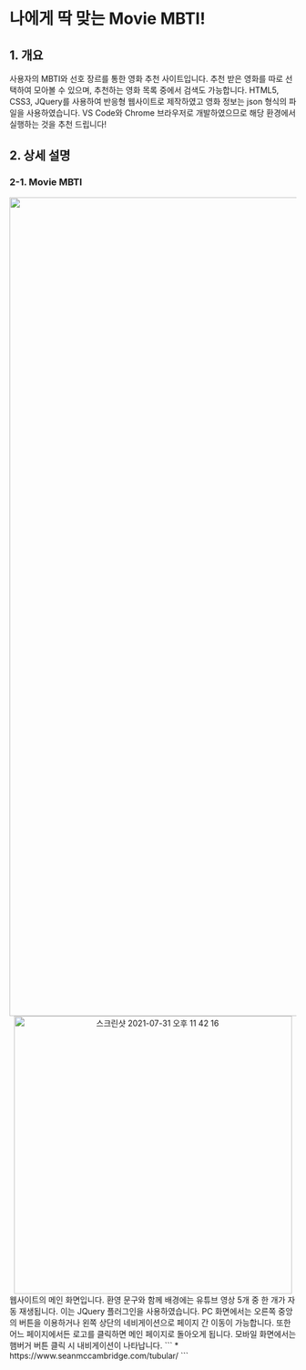 # 나에게 딱 맞는 Movie MBTI!
## 1. 개요
사용자의 MBTI와 선호 장르를 통한 영화 추천 사이트입니다. 추천 받은 영화를 따로 선택하여 모아볼 수 있으며, 추천하는 영화 목록 중에서 검색도 가능합니다. HTML5, CSS3, JQuery를 사용하여 반응형 웹사이트로 제작하였고 영화 정보는 json 형식의 파일을 사용하였습니다. VS Code와 Chrome 브라우저로 개발하였으므로 해당 환경에서 실행하는 것을 추천 드립니다!
## 2. 상세 설명
### 2-1. Movie MBTI
<div align="center">
  <img width="1438" alt="스크린샷 2021-07-31 오후 11 41 03" src="https://user-images.githubusercontent.com/84768491/127743483-6d35c99a-0d5b-46b2-92da-3f290b07d3e2.png">
  <img width="488" alt="스크린샷 2021-07-31 오후 11 42 16" src="https://user-images.githubusercontent.com/84768491/127743479-de529286-6fbe-4e23-9c6a-2f3afdc9df29.png">   
</div>
웹사이트의 메인 화면입니다. 환영 문구와 함께 배경에는 유튜브 영상 5개 중 한 개가 자동 재생됩니다. 이는 JQuery 플러그인을 사용하였습니다. PC 화면에서는 오른쪽 중앙의 버튼을 이용하거나 왼쪽 상단의 네비게이션으로 페이지 간 이동이 가능합니다. 또한 어느 페이지에서든 로고를 클릭하면 메인 페이지로 돌아오게 됩니다. 모바일 화면에서는 햄버거 버튼 클릭 시 내비게이션이 나타납니다.
```
* https://www.seanmccambridge.com/tubular/
```
  
